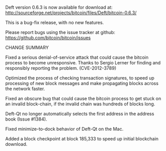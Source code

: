 Deft version 0.6.3 is now available for download at:
  http://sourceforge.net/projects/bitcoin/files/Deft/bitcoin-0.6.3/

This is a bug-fix release, with no new features.

Please report bugs using the issue tracker at github:
  https://github.com/bitcoin/bitcoin/issues

CHANGE SUMMARY

Fixed a serious denial-of-service attack that could cause the
bitcoin process to become unresponsive. Thanks to Sergio Lerner
for finding and responsibly reporting the problem. (CVE-2012-3789)

Optimized the process of checking transaction signatures, to
speed up processing of new block messages and make propagating
blocks across the network faster.

Fixed an obscure bug that could cause the bitcoin process to get
stuck on an invalid block-chain, if the invalid chain was
hundreds of blocks long.

Deft-Qt no longer automatically selects the first address
in the address book (Issue #1384).

Fixed minimize-to-dock behavior of Deft-Qt on the Mac.

Added a block checkpoint at block 185,333 to speed up initial
blockchain download.
